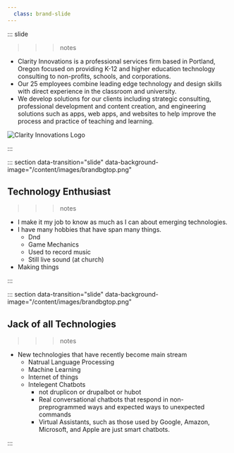 ```yaml
---
  class: brand-slide
---
```

::: slide

>>> notes
  - Clarity Innovations is a professional services firm based in Portland, Oregon focused on providing K-12 and higher education technology consulting to non-profits, schools, and corporations.
  - Our 25 employees combine leading edge technology and design skills with direct experience in the classroom and university.
  - We develop solutions for our clients including strategic consulting, professional development and content creation, and engineering solutions such as apps, web apps, and websites to help improve the process and practice of teaching and learning.
>>>
>
![Clarity Innovations Logo](/content/images/cilogo.jpg)

:::

::: section data-transition="slide" data-background-image="/content/images/brandbgtop.png"

## Technology Enthusiast

>>> notes
 - I make it my job to know as much as I can about emerging technologies.
 - I have many hobbies that have span many things.
   - Dnd
   - Game Mechanics
   - Used to record music
   - Still live sound (at church)
 - Making things
>>>

:::

::: section data-transition="slide" data-background-image="/content/images/brandbgtop.png"

## Jack of all Technologies

>>> notes
 - New technologies that have recently become main stream
   - Natrual Language Processing
   - Machine Learning
   - Internet of things
   - Intelegent Chatbots
     - not druplicon or drupalbot or hubot
     - Real conversational chatbots that respond in non-preprogrammed ways and expected ways to unexpected commands
     - Virtual Assistants, such as those used by Google, Amazon, Microsoft, and Apple are just smart chatbots.
>>>

:::
